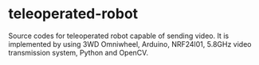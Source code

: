 # teleoperated-robot
Source codes for teleoperated robot capable of sending video. It is implemented by using 3WD Omniwheel, Arduino, NRF24l01, 5.8GHz video transmission system, Python and OpenCV. 
